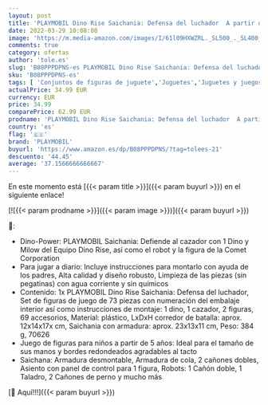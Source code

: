 ```yaml
---
layout: post
title: 'PLAYMOBIL Dino Rise Saichania: Defensa del luchador  A partir de 5 años  70626 '
date: 2022-03-29 10:08:08
image: 'https://m.media-amazon.com/images/I/61l09HXWZRL._SL500_._SL400_.jpg'
comments: true
category: ofertas
author: 'tole.es'
slug: 'B08PPPDPNS-es PLAYMOBIL Dino Rise Saichania: Defensa del luchador A...'
sku: 'B08PPPDPNS-es'
tags: [ 'Conjuntos de figuras de juguete','Juguetes','Juguetes y juegos','Muñecos y figuras','playmobil', ]
actualPrice: 34.99 EUR
currency: EUR
price: 34.99
comparePrice: 62.99 EUR
prodname: 'PLAYMOBIL Dino Rise Saichania: Defensa del luchador  A partir de 5 años  70626 '
country: 'es'
flag: '🇪🇸'
brand: 'PLAYMOBIL'
buyurl: 'https://www.amazon.es/dp/B08PPPDPNS/?tag=tolees-21'
descuento: '44.45'
average: '37.1566666666667'
---
```


En este momento está [{{< param title >}}]({{< param buyurl >}}) en el siguiente enlace!

[![{{< param prodname >}}]({{< param image >}})]({{< param buyurl >}})

🔎:

- Dino-Power: PLAYMOBIL Saichania: Defiende al cazador con 1 Dino y Milow del Equipo Dino Rise, así como el robot y la figura de la Comet Corporation
- Para jugar a diario: Incluye instrucciones para montarlo con ayuda de los padres, Alta calidad y diseño robusto, Limpieza de las piezas (sin pegatinas) con agua corriente y sin químicos
- Contenido: 1x PLAYMOBIL Dino Rise Saichania: Defensa del luchador, Set de figuras de juego de 73 piezas con numeración del embalaje interior así como instrucciones de montaje: 1 dino, 1 cazador, 2 figuras, 69 accesorios, Material: plástico, LxDxH corredor de batalla: aprox. 12x14x17x cm, Saichania con armadura: aprox. 23x13x11 cm, Peso: 384 g, 70626
- Juego de figuras para niños a partir de 5 años: Ideal para el tamaño de sus manos y bordes redondeados agradables al tacto
- Saichana: Armadura desmontable, Armadura de cola, 2 cañones dobles, Asiento con panel de control para 1 figura, Robots: 1 Cañón doble, 1 Taladro, 2 Cañones de perno y mucho más

[🛒 Aquí!!!]({{< param buyurl >}})
